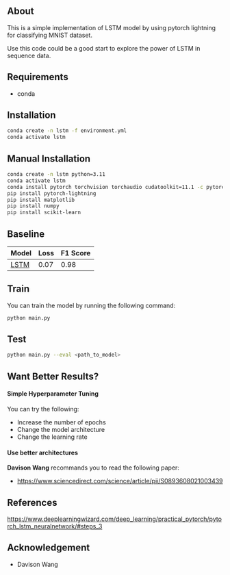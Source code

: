 ## About
This is a simple implementation of LSTM model by using pytorch lightning for classifying MNIST dataset.

Use this code could be a good start to explore the power of LSTM in sequence data.

## Requirements
- conda
## Installation
```bash	
conda create -n lstm -f environment.yml
conda activate lstm
```
## Manual Installation
```bash
conda create -n lstm python=3.11
conda activate lstm
conda install pytorch torchvision torchaudio cudatoolkit=11.1 -c pytorch -c nvidia
pip install pytorch-lightning
pip install matplotlib
pip install numpy
pip install scikit-learn
```
## Baseline
| Model | Loss | F1 Score |
|-------|------|----------|
| [LSTM](https://studentmust-my.sharepoint.com/:u:/g/personal/1220026920_student_must_edu_mo/EcdJZfFRcLtKmeNzTLwOjEwBh8uUJlxxqtGHTzlXxPMynw?e=EYJQQq)  | 0.07 | 0.98     |

## Train
You can train the model by running the following command:
```bash
python main.py
```
## Test
```bash
python main.py --eval <path_to_model>
```
## Want Better Results?
#### Simple Hyperparameter Tuning
You can try the following:
- Increase the number of epochs
- Change the model architecture
- Change the learning rate
#### Use better architectures
**Davison Wang** recommands you to read the following paper:
- https://www.sciencedirect.com/science/article/pii/S0893608021003439
## References
https://www.deeplearningwizard.com/deep_learning/practical_pytorch/pytorch_lstm_neuralnetwork/#steps_3

## Acknowledgement
- Davison Wang
